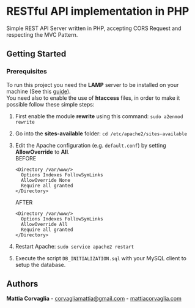 # RESTful API implementation in PHP

Simple REST API Server written in PHP, accepting CORS Request and respecting the MVC Pattern.

## Getting Started

### Prerequisites

To run this project you need the **LAMP** server to be installed on your machine (See this [guide](http://www.mattiacorvaglia.com/install_lamp.html)).  
You need also to enable the use of **htaccess** files, in order to make it possible follow these simple steps:

1. First enable the module **rewrite** using this command: `sudo a2enmod rewrite`
2. Go into the **sites-available** folder: `cd /etc/apache2/sites-available`
3. Edit the Apache configuration (e.g. `default.conf`) by setting **AllowOverride** to **All**.  
    BEFORE
    ```
    <Directory /var/www/>
      Options Indexes FollowSymLinks
      AllowOverride None
      Require all granted
    </Directory>
    ```
    AFTER
    ```
    <Directory /var/www/>
      Options Indexes FollowSymLinks
      AllowOverride All
      Require all granted
    </Directory>
    ```

4. Restart Apache: `sudo service apache2 restart`
5. Execute the script `DB_INITIALIZATION.sql` with your MySQL client to setup the database.

## Authors

**Mattia Corvaglia** - [corvagliamattia@gmail.com](mailto:corvagliamattia@gmail.com) - [mattiacorvaglia.com](http://mattiacorvaglia.com)

